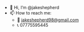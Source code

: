 
- 👋 Hi, I’m @jakeshepherd
- 📫 How to reach me:
  - 📧 jakeshepherd98@gmail.com
  - 📞 07775595445

<!---
jakeshepherd/jakeshepherd is a ✨ special ✨ repository because its `README.md` (this file) appears on your GitHub profile.
You can click the Preview link to take a look at your changes.
--->
